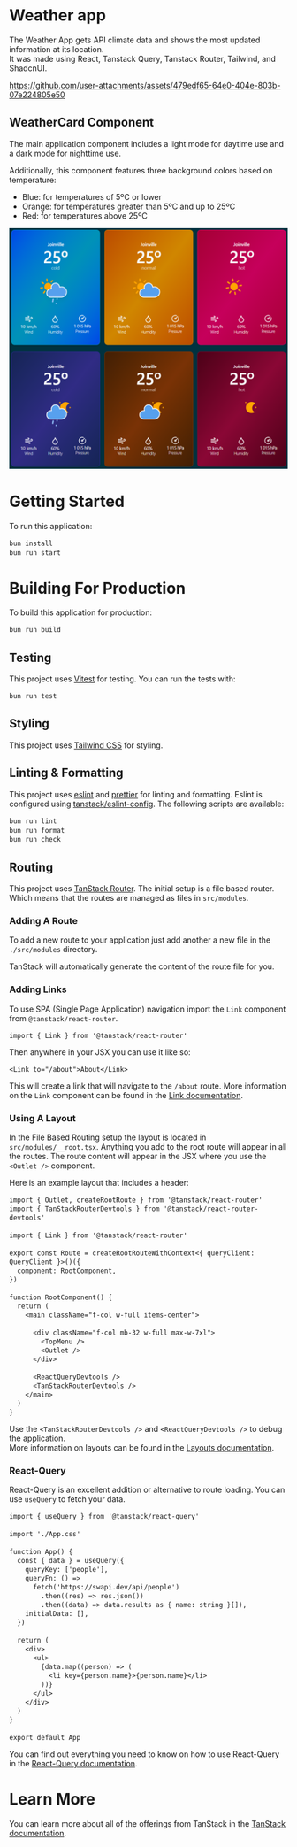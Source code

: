 # Weather app

The Weather App gets API climate data and shows the most updated information at its location.<br/>
It was made using React, Tanstack Query, Tanstack Router, Tailwind, and ShadcnUI.

https://github.com/user-attachments/assets/479edf65-64e0-404e-803b-07e224805e50


## WeatherCard Component
The main application component includes a light mode for daytime use and a 
dark mode for nighttime use.

Additionally, this component features three background colors based on temperature:
- Blue: for temperatures of 5ºC or lower
- Orange: for temperatures greater than 5ºC and up to 25ºC
- Red: for temperatures above 25ºC

![img.png](img.png)


# Getting Started

To run this application:

```bash
bun install
bun run start
```

# Building For Production

To build this application for production:

```bash
bun run build
```

## Testing

This project uses [Vitest](https://vitest.dev/) for testing. You can run the tests with:

```bash
bun run test
```

## Styling

This project uses [Tailwind CSS](https://tailwindcss.com/) for styling.

## Linting & Formatting

This project uses [eslint](https://eslint.org/) and [prettier](https://prettier.io/) for linting and formatting. Eslint is configured using [tanstack/eslint-config](https://tanstack.com/config/latest/docs/eslint). The following scripts are available:

```bash
bun run lint
bun run format
bun run check
```

## Routing

This project uses [TanStack Router](https://tanstack.com/router). The initial setup is a file based router.
Which means that the routes are managed as files in `src/modules`.

### Adding A Route

To add a new route to your application just add another a new file in the 
`./src/modules` directory.

TanStack will automatically generate the content of the route file for you.


### Adding Links

To use SPA (Single Page Application) navigation import the `Link` component 
from `@tanstack/react-router`.

```tsx
import { Link } from '@tanstack/react-router'
```

Then anywhere in your JSX you can use it like so:

```tsx
<Link to="/about">About</Link>
```

This will create a link that will navigate to the `/about` route.
More information on the `Link` component can be found in the [Link documentation](https://tanstack.com/router/v1/docs/framework/react/api/router/linkComponent).

### Using A Layout

In the File Based Routing setup the layout is located in `src/modules/__root.tsx`. 
Anything you add to the root route will appear in all the routes. 
The route content will appear in the JSX where you use the `<Outlet />` component.

Here is an example layout that includes a header:

```tsx
import { Outlet, createRootRoute } from '@tanstack/react-router'
import { TanStackRouterDevtools } from '@tanstack/react-router-devtools'

import { Link } from '@tanstack/react-router'

export const Route = createRootRouteWithContext<{ queryClient: QueryClient }>()({
  component: RootComponent,
})

function RootComponent() {
  return (
    <main className="f-col w-full items-center">

      <div className="f-col mb-32 w-full max-w-7xl">
        <TopMenu />
        <Outlet />
      </div>

      <ReactQueryDevtools />
      <TanStackRouterDevtools />
    </main>
  )
}
```

Use the `<TanStackRouterDevtools />` and `<ReactQueryDevtools />` to debug the application.
<br/>
More information on layouts can be found in the [Layouts documentation](https://tanstack.com/router/latest/docs/framework/react/guide/routing-concepts#layouts).

### React-Query

React-Query is an excellent addition or alternative to route loading.
You can use `useQuery` to fetch your data.

```tsx
import { useQuery } from '@tanstack/react-query'

import './App.css'

function App() {
  const { data } = useQuery({
    queryKey: ['people'],
    queryFn: () =>
      fetch('https://swapi.dev/api/people')
        .then((res) => res.json())
        .then((data) => data.results as { name: string }[]),
    initialData: [],
  })

  return (
    <div>
      <ul>
        {data.map((person) => (
          <li key={person.name}>{person.name}</li>
        ))}
      </ul>
    </div>
  )
}

export default App
```

You can find out everything you need to know on how to use React-Query in the [React-Query documentation](https://tanstack.com/query/latest/docs/framework/react/overview).


# Learn More

You can learn more about all of the offerings from TanStack in the [TanStack documentation](https://tanstack.com).
